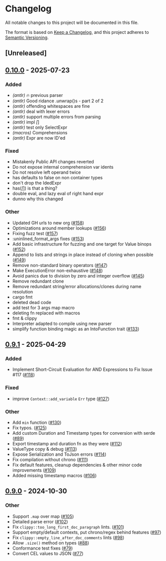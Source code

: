 # Changelog

All notable changes to this project will be documented in this file.

The format is based on [Keep a Changelog](https://keepachangelog.com/en/1.0.0/),
and this project adheres to [Semantic Versioning](https://semver.org/spec/v2.0.0.html).

## [Unreleased]

## [0.10.0](https://github.com/cel-rust/cel-rust/compare/cel-interpreter-v0.9.1...cel-interpreter-v0.10.0) - 2025-07-23

### Added

- *(antlr)* 🔥 previous parser
- *(antlr)* Good ridance .unwrap()s - part 2 of 2
- *(antlr)* offending whitespaces are fine
- *(antlr)* deal with lexer errors
- *(antlr)* support multiple errors from parsing
- *(antlr)* impl _[_]
- *(antlr)* test only SelectExpr
- *(macros)* Comprehensions
- *(antlr)* Expr are now ID'ed

### Fixed

- Mistakenly Public API changes reverted
- Do not expose internal comprehension var idents
- Do not resolve left operand twice
- has defaults to false on non container types
- don't drop the IdedExpr
- has(_[_]) is that a thing?
- double eval, and lazy eval of right hand expr
- dunno why this changed

### Other

- Updated GH urls to new org ([#158](https://github.com/cel-rust/cel-rust/pull/158))
- Optimizations around member lookups ([#156](https://github.com/cel-rust/cel-rust/pull/156))
- Fixing fuzz test ([#157](https://github.com/cel-rust/cel-rust/pull/157))
- :uninlined_format_args fixes ([#153](https://github.com/cel-rust/cel-rust/pull/153))
- Add basic infrastructure for fuzzing and one target for Value binops ([#152](https://github.com/cel-rust/cel-rust/pull/152))
- Append to lists and strings in place instead of cloning when possible ([#149](https://github.com/cel-rust/cel-rust/pull/149))
- Remove non-standard binary operators ([#147](https://github.com/cel-rust/cel-rust/pull/147))
- Make ExecutionError non-exhaustive ([#148](https://github.com/cel-rust/cel-rust/pull/148))
- Avoid panics due to division by zero and integer overflow ([#145](https://github.com/cel-rust/cel-rust/pull/145))
- Remove redundant clone
- Remove redundant string/error allocations/clones during name resolution
- cargo fmt
- deleted dead code
- add test for 3 args map macro
- deleting fn replaced with macros
- fmt & clippy
- Interpreter adapted to compile using new parser
- simplify function binding magic as an IntoFunction trait ([#133](https://github.com/cel-rust/cel-rust/pull/133))

## [0.9.1](https://github.com/cel-rust/cel-rust/compare/cel-interpreter-v0.9.0...cel-interpreter-v0.9.1) - 2025-04-29

### Added

- Implement Short-Circuit Evaluation for AND Expressions to Fix Issue #117 ([#118](https://github.com/cel-rust/cel-rust/pull/118))

### Fixed

- improve `Context::add_variable` `Err` type ([#127](https://github.com/cel-rust/cel-rust/pull/127))

### Other

- Add `min` function ([#130](https://github.com/cel-rust/cel-rust/pull/130))
- Fix typos. ([#125](https://github.com/cel-rust/cel-rust/pull/125))
- Add custom Duration and Timestamp types for conversion with serde ([#89](https://github.com/cel-rust/cel-rust/pull/89))
- Export timestamp and duration fn as they were ([#112](https://github.com/cel-rust/cel-rust/pull/112))
- ValueType copy & debug ([#113](https://github.com/cel-rust/cel-rust/pull/113))
- Expose Serialization and ToJson errors ([#114](https://github.com/cel-rust/cel-rust/pull/114))
- Fix compilation without chrono ([#111](https://github.com/cel-rust/cel-rust/pull/111))
- Fix default features, cleanup dependencies & other minor code improvements ([#109](https://github.com/cel-rust/cel-rust/pull/109))
- Added missing timestamp macros ([#106](https://github.com/cel-rust/cel-rust/pull/106))

## [0.9.0](https://github.com/cel-rust/cel-rust/compare/cel-interpreter-v0.8.1...cel-interpreter-v0.9.0) - 2024-10-30

### Other

- Support `.map` over map ([#105](https://github.com/cel-rust/cel-rust/pull/105))
- Detailed parse error ([#102](https://github.com/cel-rust/cel-rust/pull/102))
- Fix `clippy::too_long_first_doc_paragraph` lints. ([#101](https://github.com/cel-rust/cel-rust/pull/101))
- Support empty/default contexts, put chrono/regex behind features ([#97](https://github.com/cel-rust/cel-rust/pull/97))
- Fix `clippy::empty_line_after_doc_comments` lints ([#98](https://github.com/cel-rust/cel-rust/pull/98))
- Allow `.size()` method on types ([#88](https://github.com/cel-rust/cel-rust/pull/88))
- Conformance test fixes ([#79](https://github.com/cel-rust/cel-rust/pull/79))
- Convert CEL values to JSON ([#77](https://github.com/cel-rust/cel-rust/pull/77))
